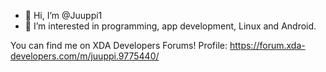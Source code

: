 - 👋 Hi, I’m @Juuppi1
- 👀 I’m interested in programming, app development, Linux and Android.

You can find me on XDA Developers Forums! Profile: https://forum.xda-developers.com/m/juuppi.9775440/
